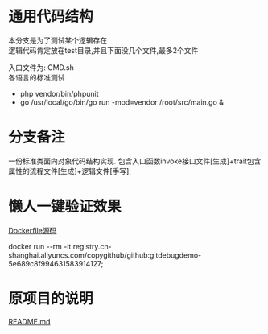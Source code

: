 # 通用代码结构
本分支是为了测试某个逻辑存在<br>
逻辑代码肯定放在test目录,并且下面没几个文件,最多2个文件<br>

入口文件为: CMD.sh<br>
各语言的标准测试<br>

* php vendor/bin/phpunit
* go /usr/local/go/bin/go run -mod=vendor /root/src/main.go &

# 分支备注
一份标准类面向对象代码结构实现. 包含入口函数invoke接口文件[生成]+trait包含属性的流程文件[生成]+逻辑文件[手写];

# 懒人一键验证效果

[Dockerfile源码](./Dockerfile)

docker run --rm  -it   registry.cn-shanghai.aliyuncs.com/copygithub/github:gitdebugdemo-5e689c8f994631583914127;


# 原项目的说明

[README.md](README.md)